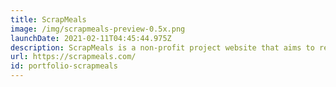 ```yaml
---
title: ScrapMeals
image: /img/scrapmeals-preview-0.5x.png
launchDate: 2021-02-11T04:45:44.975Z
description: ScrapMeals is a non-profit project website that aims to reduce food waste.
url: https://scrapmeals.com/
id: portfolio-scrapmeals
---
```

